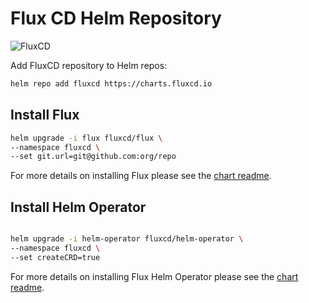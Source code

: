 # Flux CD Helm Repository

![FluxCD](https://raw.githubusercontent.com/fluxcd/flux/master/docs/_files/flux-logo-vertical%402x.png)

Add FluxCD repository to Helm repos:

```bash
helm repo add fluxcd https://charts.fluxcd.io
```

## Install Flux

```bash
helm upgrade -i flux fluxcd/flux \
--namespace fluxcd \
--set git.url=git@github.com:org/repo
```

For more details on installing Flux please see the [chart readme](https://github.com/fluxcd/flux/tree/master/chart/flux).

## Install Helm Operator

```bash

helm upgrade -i helm-operator fluxcd/helm-operator \
--namespace fluxcd \
--set createCRD=true
```

For more details on installing Flux Helm Operator please see the [chart readme](https://github.com/fluxcd/helm-operator/tree/master/chart/helm-operator).
